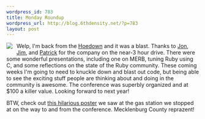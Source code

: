 ```yaml
--- 
wordpress_id: 783
title: Monday Roundup
wordpress_url: http://blog.6thdensity.net/?p=783
layout: post
---
```

<p><a href="http://www.flickr.com/photos/tjstankus/1100030918/"><img src="http://farm2.static.flickr.com/1233/1100030918_a9ce02166e_m_d.jpg" style="margin: 0 .75em .75em 0; float: left; border: none;" /></a>Welp, I'm back from the <a href="http://rubyhoedown.com">Hoedown</a> and it was a blast.  Thanks to <a href="http://www.simplisticcomplexity.com/">Jon</a>, <a href="http://blog.jimvanfleet.com">Jim</a>, and <a href="http://www.sneaq.net">Patrick</a> for the company on the near-3 hour drive.  There were some wonderful presentations, including one on MERB, tuning Ruby using C, and some reflections on the state of the Ruby community.  These coming weeks I'm going to need to knuckle down and blast out code, but being able to see the exciting stuff people are thinking about and doing in the community is awesome.  The conference was superbly organized and at $100 a killer value.  Looking forward to next year!</p><p>BTW, check out <a href="http://www.flickr.com/photos/maddox/1087120073/">this hilarious poster</a> we saw at the gas station we stopped at on the way to and from the conference.  Mecklenburg County reprazent!</p>
